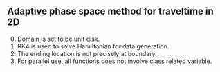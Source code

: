 Adaptive phase space method for traveltime in 2D
--
0. Domain is set to be unit disk.
1. RK4 is used to solve Hamiltonian for data generation.
2. The ending location is not precisely at boundary.
3. For parallel use, all functions does not involve class related variable.
